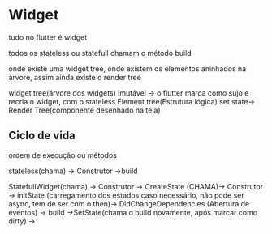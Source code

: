 # Widget
tudo no flutter é widget

todos os stateless ou statefull chamam o método build

onde existe uma widget tree, onde existem os elementos aninhados na árvore, assim ainda existe o render tree

widget tree(árvore dos widgets) imutável ->  o flutter marca como sujo e recria o widget, com o stateless
Element tree(Estrutura lógica) set state-> 
Render Tree(componente desenhado na tela)
## Ciclo de vida
 ordem de execução ou métodos

 stateless(chama) -> Construtor ->build

 StatefullWidget(chama) -> Construtor -> CreateState (CHAMA)-> Construtor -> initState (carregamento dos estados caso necessário, não pode ser async, tem de ser com o then)-> DidChangeDependencies (Abertura de eventos) -> build ->SetState(chama o build novamente, após marcar como dirty) -> 